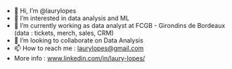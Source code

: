 - 👋 Hi, I’m @laurylopes
- 👀 I’m interested in data analysis and ML
- 🌱 I’m currently working as data analyst at FCGB - Girondins de Bordeaux (data : tickets, merch, sales, CRM)
- 💞️ I’m looking to collaborate on Data Analysis
- 📫 How to reach me : laurylopes@gmail.com
- More info : www.linkedin.com/in/laury-lopes/

<!---
Lopes-Laury/Lopes-Laury is a ✨ special ✨ repository because its `README.md` (this file) appears on your GitHub profile.
You can click the Preview link to take a look at your changes.
--->
